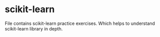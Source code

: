 # scikit-learn
File contains scikit-learn practice exercises. Which helps to understand scikit-learn library in depth.
